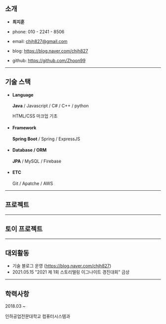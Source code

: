 ## 소개

- **최지훈**

- phone: 010 - 2241 - 8506
- email: chjh827@gmail.com
- blog: https://blog.naver.com/chjh827
- github: https://github.com/Zhoon99

---

## 기술 스택

- #### Language
  **Java** / Javascript / C# / C++ / python
  
  HTML/CSS 마크업 기초

- #### Framework
  **Spring Boot** / Spring / ExpressJS
  
- #### Database / ORM
  **JPA** / MySQL / Firebase
  
- #### ETC
  Git / Apatche / AWS
  
---

## 프로젝트
  
---

## 토이 프로젝트
  
---

## 대외활동
- 기술 블로그 운영 (https://blog.naver.com/chjh827)
- 2021.05.15 "2021 제 1회 스토리텔링 이그나이트 경진대회" 금상

---

## 학력사항
2018.03 ~

인하공업전문대학교 컴퓨터시스템과
